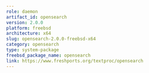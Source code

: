 ```yaml
---
role: daemon
artifact_id: opensearch
version: 2.0.0
platform: freebsd
architecture: x64
slug: opensearch-2.0.0-freebsd-x64
category: opensearch
type: system-package
freebsd_package_name: opensearch
link: https://www.freshports.org/textproc/opensearch
---
```

